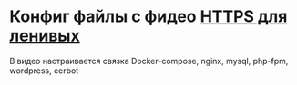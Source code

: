 # Конфиг файлы с фидео [HTTPS для ленивых](https://youtu.be/OgCXa7e-mO0)
В видео настраивается связка Docker-compose, nginx, mysql, php-fpm, wordpress, cerbot
